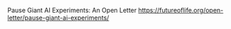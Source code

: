 Pause Giant AI Experiments: An Open Letter https://futureoflife.org/open-letter/pause-giant-ai-experiments/  